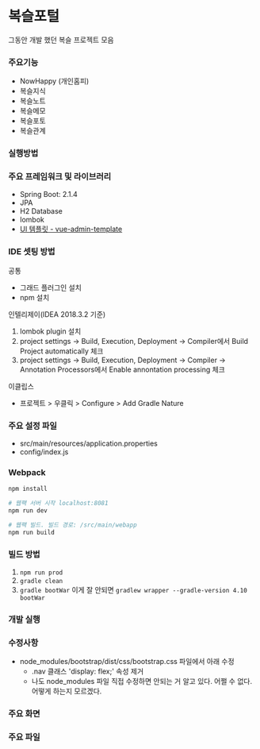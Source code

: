 복슬포털
=========================
그동안 개발 했던 복슬 프로젝트 모음<br>

### 주요기능
- NowHappy (개인홈피)
- 복슬지식
- 복슬노트
- 복슬메모
- 복슬포토
- 복슬관계

### 실행방법

### 주요 프레임워크 및 라이브러리
* Spring Boot: 2.1.4
* JPA
* H2 Database
* lombok
* [UI 템플릿 - vue-admin-template](https://github.com/PanJiaChen/vue-admin-template)


### IDE 셋팅 방법
공통
* 그래드 플러그인 설치
* npm 설치

인텔리제이(IDEA 2018.3.2 기준)

1. lombok plugin 설치
1. project settings -> Build, Execution, Deployment -> Compiler에서 Build Project automatically 체크
1. project settings -> Build, Execution, Deployment -> Compiler -> Annotation Processors에서 Enable annontation processing 체크

이클립스

- 프로젝트 > 우클릭 > Configure > Add Gradle Nature

### 주요 설정 파일
- src/main/resources/application.properties
- config/index.js

### Webpack

```bash
npm install

# 웹팩 서버 시작 localhost:8081
npm run dev

# 웹팩 빌드. 빌드 경로: /src/main/webapp
npm run build

```
### 빌드 방법
1. `npm run prod`
1. `gradle clean`
1. `gradle bootWar` 이게 잘 안되면 `gradlew wrapper --gradle-version 4.10 bootWar`

### 개발 실행

### 수정사항
- node_modules/bootstrap/dist/css/bootstrap.css 파일에서 아래 수정
    - .nav 클래스 'display: flex;' 속성 제거
    - 나도 node_modules 파일 직접 수정하면 안되는 거 알고 있다. 어쩔 수 없다. 어떻게 하는지 모르겠다.

### 주요 화면

### 주요 파일

